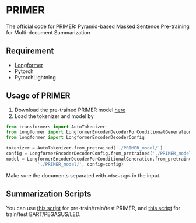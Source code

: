 # PRIMER
The official code for PRIMER: Pyramid-based Masked Sentence Pre-training for Multi-document Summarization
## Requirement
- [Longformer](https://github.com/allenai/longformer)
- Pytorch
- PytorchLightning
## Usage of PRIMER
1. Download the pre-trained PRIMER model [here]()
2. Load the tokenizer and model by
```python
from transformers import AutoTokenizer
from longformer import LongformerEncoderDecoderForConditionalGeneration
from longformer import LongformerEncoderDecoderConfig

tokenizer = AutoTokenizer.from_pretrained('./PRIMER_model/')
config = LongformerEncoderDecoderConfig.from_pretrained('./PRIMER_model/')
model = LongformerEncoderDecoderForConditionalGeneration.from_pretrained(
            './PRIMER_model/', config=config)
```
Make sure the documents separated with `<doc-sep>` in the input.

## Summarization Scripts
You can use [this script](https://github.com/allenai/PRIMER/blob/main/script/primer_main.py) for pre-train/train/test PRIMER, and [this script](https://github.com/allenai/PRIMER/blob/main/script/compared_model_main.py) for train/test BART/PEGASUS/LED.

